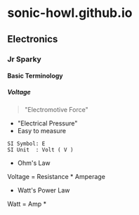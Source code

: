 # sonic-howl.github.io

## Electronics

### Jr Sparky

#### Basic Terminology
##### Voltage
>"Electromotive Force"
- "Electrical Pressure"
- Easy to measure

```
SI Symbol: E
SI Unit  : Volt ( V )
```


- Ohm's Law

Voltage = Resistance * Amperage 

- Watt's Power Law

Watt = Amp *
